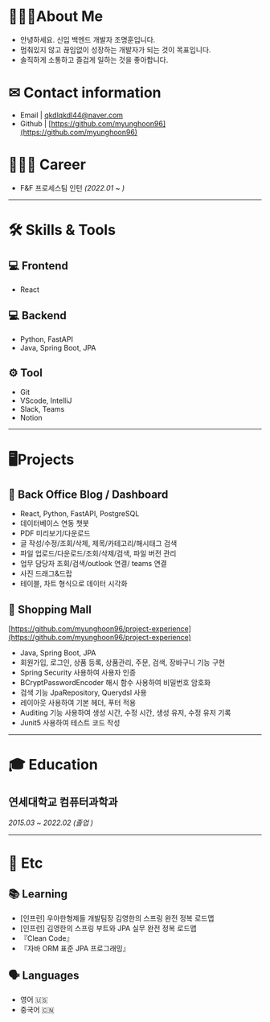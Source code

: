 # 🙋🏻‍♂️About Me

- 안녕하세요. 신입 백엔드 개발자 조명훈입니다.
- 멈춰있지 않고 끊임없이 성장하는 개발자가 되는 것이 목표입니다.
- 솔직하게 소통하고 즐겁게 일하는 것을 좋아합니다.

# ✉ Contact information
- Email  | qkdlqkdl44@naver.com
- Github | [https://github.com/myunghoon96](https://github.com/myunghoon96)

# 🚵🏻‍♂️ Career

- F&F 프로세스팀 인턴   *(2022.01* ~    *)*

---

# 🛠 Skills & Tools

## 💻 Frontend

- React

## 💻 Backend

- Python, FastAPI
- Java, Spring Boot, JPA

## ⚙️ Tool

- Git
- VScode, IntelliJ
- Slack, Teams
- Notion

---

# **🖥Projects**

## 🏢 Back Office Blog / Dashboard

- React, Python, FastAPI, PostgreSQL
- 데이터베이스 연동 챗봇
- PDF 미리보기/다운로드
- 글 작성/수정/조회/삭제, 제목/카테고리/해시태그 검색
- 파일 업로드/다운로드/조회/삭제/검색, 파일 버전 관리
- 업무 담당자 조회/검색/outlook 연결/ teams 연결
- 사진 드래그&드랍
- 테이블, 차트 형식으로 데이터 시각화

## 🛒 Shopping Mall

[https://github.com/myunghoon96/project-experience](https://github.com/myunghoon96/project-experience)

- Java, Spring Boot, JPA
- 회원가입, 로그인, 상품 등록, 상품관리, 주문, 검색, 장바구니 기능 구현
- Spring Security 사용하여 사용자 인증
- BCryptPasswordEncoder 해시 함수 사용하여 비밀번호 암호화
- 검색 기능 JpaRepository, Querydsl 사용
- 레이아웃 사용하여 기본 헤더, 푸터 적용
- Auditing 기능 사용하여 생성 시간, 수정 시간, 생성 유저, 수정 유저 기록
- Junit5 사용하여 테스트 코드 작성

---

# 🎓 Education

## 연세대학교 컴퓨터과학과
*2015.03* ~ *2022.02 (졸업 )*

---

# 💬 Etc

## 📚 Learning

- [인프런] 우아한형제들 개발팀장 김영한의 스프링 완전 정복 로드맵
- [인프런] 김영한의 스프링 부트와 JPA 실무 완전 정복 로드맵
- 『Clean Code』
- 『자바 ORM 표준 JPA 프로그래밍』

## 🗣 Languages

- 영어 🇺🇸
- 중국어 🇨🇳

<!---
myunghoon96/myunghoon96 is a ✨ special ✨ repository because its `README.md` (this file) appears on your GitHub profile.
You can click the Preview link to take a look at your changes.
--->
